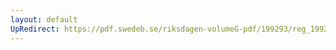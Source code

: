 ```yaml
---
layout: default
UpRedirect: https://pdf.swedeb.se/riksdagen-volumeG-pdf/199293/reg_199293/reg_199293_0497.pdf
---
```

